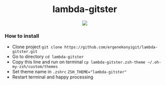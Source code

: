 <h1 align="center">lambda-gitster</h1>

<p align="center"><img src="demo.gif"></img></p1>

### How to install
* Clone project `git clone https://github.com/ergenekonyigit/lambda-gitster.git`
* Go to directory `cd lambda-gitster`
* Copy this line and run on terminal `cp lambda-gitster.zsh-theme ~/.oh-my-zsh/custom/themes`
* Set theme name in `.zshrc` `ZSH_THEME="lambda-gitster"`
* Restart terminal and happy processing

